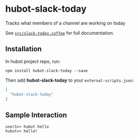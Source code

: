 # hubot-slack-today

Tracks what members of a channel are working on today

See [`src/slack-today.coffee`](src/slack-today.coffee) for full documentation.

## Installation

In hubot project repo, run:

`npm install hubot-slack-today --save`

Then add **hubot-slack-today** to your `external-scripts.json`:

```json
[
  "hubot-slack-today"
]
```

## Sample Interaction

```
user1>> hubot hello
hubot>> hello!
```
